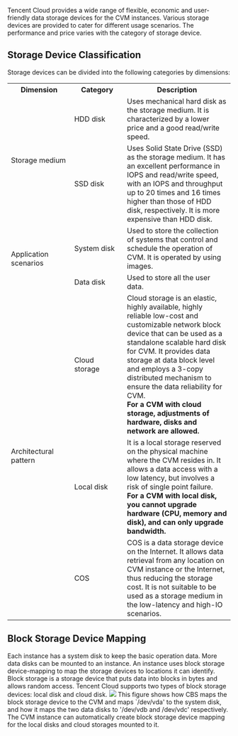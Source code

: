 Tencent Cloud provides a wide range of flexible, economic and user-friendly data storage devices for the CVM instances. Various storage devices are provided to cater for different usage scenarios. The performance and price varies with the category of storage device.

## Storage Device Classification
Storage devices can be divided into the following categories by dimensions:
<table>
        <tbody>
		<tr>
            <th style="width: 5%;">Dimension</th>
            <th style="width: 5%;" >Category</th>
            <th style="width: 20%;" >Description</th>
        </tr>
        <tr>
            <td rowspan="2">Storage medium</td>
            <td>HDD disk</td>
            <td>Uses mechanical hard disk as the storage medium. It is characterized by a lower price and a good read/write speed.</td>
        </tr>
				<tr>
				    <td>SSD disk</td>
					<td>Uses Solid State Drive (SSD) as the storage medium. It has an excellent performance in IOPS and read/write speed, with an IOPS and throughput up to 20 times and 16 times higher than those of HDD disk, respectively. It is more expensive than HDD disk.</td>
			    <tr>
            		<td rowspan="2">Application scenarios</td>
            		<td>System disk</td>
            		<td>Used to store the collection of systems that control and schedule the operation of CVM. It is operated by using images.</td>
        </tr>
				<tr>
					<td>Data disk</td>
						<td>Used to store all the user data.</td>
						<tr>
						<td rowspan="3">Architectural pattern</td>
            <td>Cloud storage</td>
            <td>Cloud storage is an elastic, highly available, highly reliable low-cost and customizable network block device that can be used as a standalone scalable hard disk for CVM. It provides data storage at data block level and employs a 3-copy distributed mechanism to ensure the data reliability for CVM.<br><font style="font-weight:bold"> For a CVM with cloud storage, adjustments of hardware, disks and network are allowed.</font><br>
						</td>
        </tr>
				<tr>
				    <td>Local disk</td>
						<td>It is a local storage reserved on the physical machine where the CVM resides in. It allows a data access with a low latency, but involves a risk of single point failure.<br>
						<font style="font-weight:bold">For a CVM with local disk, you cannot upgrade hardware (CPU, memory and disk), and can only upgrade bandwidth.</font>
						</td>
				<tr>
				    <td>COS</td>
						<td>COS is a data storage device on the Internet. It allows data retrieval from any location on CVM instance or the Internet, thus reducing the storage cost. It is not suitable to be used as a storage medium in the low-latency and high-IO scenarios.
						</td>
				</tbody>
				</table>

## Block Storage Device Mapping

Each instance has a system disk to keep the basic operation data. More data disks can be mounted to an instance. An instance uses block storage device-mapping to map the storage devices to locations it can identify.
Block storage is a storage device that puts data into blocks in bytes and allows random access. Tencent Cloud supports two types of block storage devices: local disk and cloud disk.
![](https://main.qcloudimg.com/raw/3815bb250f6178d67b8fe2be11a50bf8.svg)
This figure shows how CBS maps the block storage device to the CVM and maps `/dev/vda' to the system disk, and how it maps the two data disks to '/dev/vdb and /dev/vdc' respectively.
The CVM instance can automatically create block storage device mapping for the local disks and cloud storages mounted to it.



